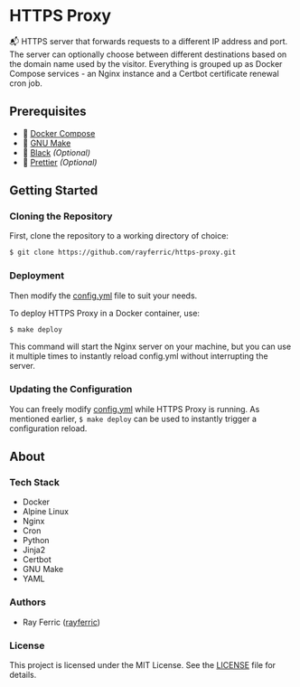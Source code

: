 # HTTPS Proxy

📬 HTTPS server that forwards requests to a different IP address and port.
The server can optionally choose between different destinations based on the domain name used by the visitor.
Everything is grouped up as Docker Compose services - an Nginx instance and a Certbot certificate renewal cron job.

## Prerequisites

- 🐋 [Docker Compose](https://docs.docker.com/compose)
- 🐂 [GNU Make](https://www.gnu.org/software/make)
- 🖤 [Black](https://pypi.org/project/black) _(Optional)_
- 🌈 [Prettier](https://prettier.io) _(Optional)_

## Getting Started

### Cloning the Repository

First, clone the repository to a working directory of choice:

```sh
$ git clone https://github.com/rayferric/https-proxy.git
```

### Deployment

Then modify the [config.yml](./config.yml) file to suit your needs.

To deploy HTTPS Proxy in a Docker container, use:

```bash
$ make deploy
```

This command will start the Nginx server on your machine, but you can use it multiple times to instantly reload config.yml without interrupting the server.

### Updating the Configuration

You can freely modify [config.yml](./config.yml) while HTTPS Proxy is running.
As mentioned earlier, `$ make deploy` can be used to instantly trigger a configuration reload.

## About

### Tech Stack

- Docker
- Alpine Linux
- Nginx
- Cron
- Python
- Jinja2
- Certbot
- GNU Make
- YAML

### Authors

- Ray Ferric ([rayferric](https://github.com/rayferric))

### License

This project is licensed under the MIT License. See the [LICENSE](./LICENSE) file for details.
